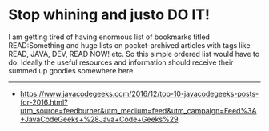 Stop whining and justo DO IT!
===
I am getting tired of having enormous list of bookmarks titled READ:Something and huge lists on pocket-archived articles with tags like READ, JAVA, DEV, READ NOW! etc. So this simple ordered list would have to do.
Ideally the useful resources and information should receive their summed up goodies somewhere here.
___

* https://www.javacodegeeks.com/2016/12/top-10-javacodegeeks-posts-for-2016.html?utm_source=feedburner&utm_medium=feed&utm_campaign=Feed%3A+JavaCodeGeeks+%28Java+Code+Geeks%29

